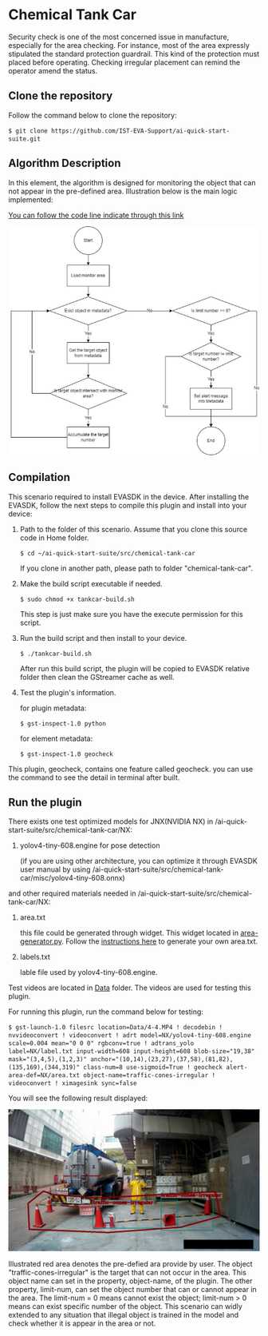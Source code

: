 # Chemical Tank Car

Security check is one of the most concerned issue in manufacture, especially for the area checking. For instance, most of the area expressly stipulated the standard protection guardrail. This kind of the protection must placed before operating. Checking irregular placement can remind the operator amend the status.

## Clone the repository

Follow the command below to clone the repository:

```
$ git clone https://github.com/IST-EVA-Support/ai-quick-start-suite.git
```

## Algorithm Description

In this element, the algorithm is designed for monitoring the object that can not appear in the pre-defined area. Illustration below is the main logic implemented:

[You can follow the code line indicate through this link](https://viewer.diagrams.net/?tags={}&highlight=0000ff&edit=_blank&layers=1&nav=1#R7VrbcuI4EP2WfeCRlC1jGx4zCcnObLKTKXY2m6ctYQvsYFtElgPk60fCMr5IGJKAMVVTlSJW69463afVdse4Cpe3BM69e%2ByioAM0d9kxrjsA6H0AOvxPc1epxLbtVDAlvisa5YKR%2F4aEUBPSxHdRXGpIMQ6oPy8LHRxFyKElGSQEL8rNJjgozzqHUzGjlgtGDgyQ1OzRd6mXSvvAzuV%2FIn%2FqZTPr1iCtCWHWWAwce9DFi4LIGHaMK4IxTZ%2FC5RUKuPIyvaT9brbUbhZGUET36bAyQhA8%2F5yAR6v7wwpevv20l11LrI2usg0jl%2B1fFDGhHp7iCAbDXPqF4CRyER9VY6W8zR3GcybUmfAZUboShwkTipnIo2EgatHSp%2F%2Fx7hemKD0Vaq6XYuR1YZUVIkpWhU68%2BFSsy7utS1k%2FWUtCcTFOiCP2%2FFWbjoH5Fs7Aw5sz%2Fwu5OBl1M7RBMkWiq%2F0y%2Bv%2FhcnZ7%2F%2FR0%2B3y1%2BOL8e%2F0ja8f1VphAnMEtwiFi62ENCAog9V%2FLuIICntNNu03XB%2ByzJQNNmJIlYCTsyDC08gjpOkWnHAbsobCKXLQGhxooddp4hUEidjBiM1IZPkHATJPDZOH5FI3mcK3kBfMOZRDAeJ7a68RfcjBtP6lXRCha1upW1IKyjkCmo0XBcoXIKxhtX9t%2BGCU9vltpstaemDP7bXJbTMmSTU7ptTJyaNjmbL0ClHRDks1J4%2BiDykD20YzXH47t1T0KJ3G%2F9%2F3bY%2FD9KvynC9oCw094Y7CnOzYODY19PYBS831J83%2FjU9q%2FXrD%2B3Bfssv%2BS9efO4PCUu%2B8h6wcn3c%2F5ednAOsAKKKc5zjUETdZS6yXh0R47GMqO7ZJPCm6mPg3g%2BAK6gR%2FNKHK8CweHTD6HSXDBZOwR%2Bt2XxHdm3ZhzbjdOGLMy8TjAY75eGFNE2ENMHPbreCj0WQDbpTCadR3Ia9hOmdiZXczZZo279fLEWtjTlP8fLv2Yuyw8fua8zHYc8SgWUehCCjvGTbYjvp6skwRl4uFwnMS76f8AbN81y161p6D7TUjQDN%2F3JBwMI7ddMZJhl7XW15oLkpRkPlDYzu8AqZbcdvpH6yTxkTn4YHxUGccCzYZHxkkAd0x2rY2ai%2BippbMDw%2BeSELgqNJjz84y3o6urV3DRN7RaGEkderZWwUu6ho%2Bip1atZ0P%2BA5n8Lx0nCRN2mIjjw0M5SoAWJeGYz7AH%2Bx%2BR82vYSldxvHUAulI6C%2FlKfwrv8XEKUaS1GnIC%2B6q9btnnYmR6T2Fldxi6PKbGkU8x4VoiCLbEsIxeg4ZVF9ucywmDnnzAt2uHWfGfmwvVhPA15Veqdhy8aZ3ao5rSwZ82R5LF%2BSfPkeybI213EKdVcp%2BauSOI044bxNVp9Wycjy07n6%2Bx0usw5SISp88Ln1m4REBnkNqxFE5Kmdqp3kAPF3%2FICGlzDr02a7o7vWq2KvYDclrtHLPoTSWJVMdcm648dprIFC5%2FE3KY%2B%2BV33ss1Zq%2BWOXa2t3e07%2Bm17Y%2FDTIp3yK2mJsPaQk2BH%2FrFfALTnQVDzh0p3%2FBNMOpvIRsZ1YikyRcNalDI7xVP9WFB8%2B7N3JfFBs24N7AtWDl8%2BlpNj3Joco4XqFPip0l6fC%2BrbbxIBi%2BtnqWq7dvJavKlv92stvPCtaG1P1Imq9BdG2kNVMIyVSbIbpLWgCrWOasb1uBkvuVz8YTqJXyLzRFoCnscre0QBoh%2FlqqFKI75t93rDAijQ%2B2%2BJXnXzPqqUcNAYX0HysOyYv6deerC86%2F1jeEv)

![Operation Idle Monitoring Flow Chart](../../resources/tank-car.jpg)

## Compilation

This scenario required to install EVASDK in the device. After installing the EVASDK, follow the next steps to compile this plugin and install into your device:

1. Path to the folder of this scenario. Assume that you clone this source code in Home folder.

   ```
   $ cd ~/ai-quick-start-suite/src/chemical-tank-car
   ```

   If you clone in another path, please path to folder "chemical-tank-car".

2. Make the build script executable if needed.

   ```
   $ sudo chmod +x tankcar-build.sh
   ```

   This step is just make sure you have the execute permission for this script.

3. Run the build script and then install to your device.

   ```
   $ ./tankcar-build.sh
   ```

   After run this build script, the plugin will be copied to EVASDK relative folder then clean the GStreamer cache as well.

4. Test the plugin's information.

   for plugin metadata:

   ```
   $ gst-inspect-1.0 python
   ```

   for element metadata:

   ```
   $ gst-inspect-1.0 geocheck
   ```

This plugin, geocheck, contains one feature called geocheck. you can use the command to see the detail in terminal after built.

## Run the plugin

There exists one test optimized models for JNX(NVIDIA NX) in /ai-quick-start-suite/src/chemical-tank-car/NX:

1. yolov4-tiny-608.engine for pose detection

   (if you are using other architecture, you can optimize it through EVASDK user manual by using /ai-quick-start-suite/src/chemical-tank-car/misc/yolov4-tiny-608.onnx)


and other required materials needed in /ai-quick-start-suite/src/chemical-tank-car/NX:

1. area.txt 

   this file could be generated through widget. This widget located in [area-generator.py](../../widgets/area-generator.py). Follow the [instructions here](../../widgets/readme.md) to generate your own area.txt.

2. labels.txt

   lable file used by yolov4-tiny-608.engine.

Test videos are located in [Data](/Data) folder. The videos are used for testing this plugin.

For running this plugin, run the command below for testing:

```
$ gst-launch-1.0 filesrc location=Data/4-4.MP4 ! decodebin ! nvvideoconvert ! videoconvert ! adrt model=NX/yolov4-tiny-608.engine scale=0.004 mean="0 0 0" rgbconv=true ! adtrans_yolo label=NX/label.txt input-width=608 input-height=608 blob-size="19,38" mask="(3,4,5),(1,2,3)" anchor="(10,14),(23,27),(37,58),(81,82),(135,169),(344,319)" class-num=8 use-sigmoid=True ! geocheck alert-area-def=NX/area.txt object-name=traffic-cones-irregular ! videoconvert ! ximagesink sync=false
```

You will see the following result displayed:

![displayed screen](../../resources/tankcar-event.jpg)

Illustrated red area denotes the pre-defied ara provide by user. The object "traffic-cones-irregular" is the target that can not occur in the area. This object name can set in the property, object-name, of the plugin. The other property, limit-num, can set the object number that can or cannot appear in the area.  The limit-num = 0 means cannot exist the object; limit-num > 0 means can exist specific number of the object. This scenario can widly extended to any situation that illegal object is trained in the model and check whether it is appear in the area or not.

